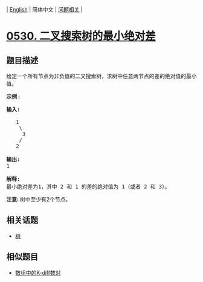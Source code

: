 
| [English](README_EN.md) | 简体中文 | [问题相关](QUESTION.md) |
# [0530. 二叉搜索树的最小绝对差](https://leetcode-cn.com/problems/minimum-absolute-difference-in-bst/)
## 题目描述
<p>给定一个所有节点为非负值的二叉搜索树，求树中任意两节点的差的绝对值的最小值。</p>

<p><strong>示例 :</strong></p>

<pre>
<strong>输入:</strong>

   1
    \
     3
    /
   2

<strong>输出:</strong>
1

<strong>解释:
</strong>最小绝对差为1，其中 2 和 1 的差的绝对值为 1（或者 2 和 3）。
</pre>

<p><strong>注意: </strong>树中至少有2个节点。</p>

## 相关话题
- [树](https://leetcode-cn.com/tag/tree)
## 相似题目
- [数组中的K-diff数对](../0532/README.md)
